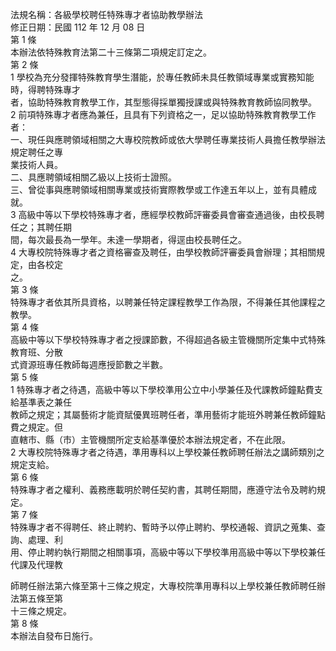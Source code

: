 法規名稱：各級學校聘任特殊專才者協助教學辦法  
修正日期：民國 112 年 12 月 08 日  
第 1 條  
本辦法依特殊教育法第二十三條第二項規定訂定之。  
第 2 條  
1 學校為充分發揮特殊教育學生潛能，於專任教師未具任教領域專業或實務知能時，得聘特殊專才  
者，協助特殊教育教學工作，其型態得採單獨授課或與特殊教育教師協同教學。  
2 前項特殊專才者應為兼任，且具有下列資格之一，足以協助特殊教育教學工作者：  
一、現任與應聘領域相關之大專校院教師或依大學聘任專業技術人員擔任教學辦法規定聘任之專  
業技術人員。  
二、具應聘領域相關乙級以上技術士證照。  
三、曾從事與應聘領域相關專業或技術實際教學或工作達五年以上，並有具體成就。  
3 高級中等以下學校特殊專才者，應經學校教師評審委員會審查通過後，由校長聘任之；其聘任期  
間，每次最長為一學年。未達一學期者，得逕由校長聘任之。  
4 大專校院特殊專才者之資格審查及聘任，由學校教師評審委員會辦理；其相關規定，由各校定  
之。  
第 3 條  
特殊專才者依其所具資格，以聘兼任特定課程教學工作為限，不得兼任其他課程之教學。  
第 4 條  
高級中等以下學校特殊專才者之授課節數，不得超過各級主管機關所定集中式特殊教育班、分散  
式資源班專任教師每週應授節數之半數。  
第 5 條  
1 特殊專才者之待遇，高級中等以下學校準用公立中小學兼任及代課教師鐘點費支給基準表之兼任  
教師之規定；其屬藝術才能資賦優異班聘任者，準用藝術才能班外聘兼任教師鐘點費之規定。但  
直轄市、縣（市）主管機關所定支給基準優於本辦法規定者，不在此限。  
2 大專校院特殊專才者之待遇，準用專科以上學校兼任教師聘任辦法之講師類別之規定支給。  
第 6 條  
特殊專才者之權利、義務應載明於聘任契約書，其聘任期間，應遵守法令及聘約規定。  
第 7 條  
特殊專才者不得聘任、終止聘約、暫時予以停止聘約、學校通報、資訊之蒐集、查詢、處理、利  
用、停止聘約執行期間之相關事項，高級中等以下學校準用高級中等以下學校兼任代課及代理教  


師聘任辦法第六條至第十三條之規定，大專校院準用專科以上學校兼任教師聘任辦法第五條至第  
十三條之規定。  
第 8 條  
本辦法自發布日施行。  


